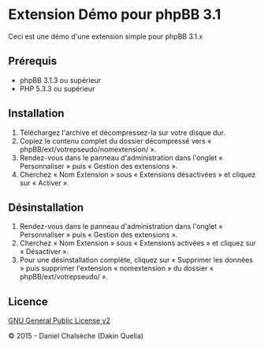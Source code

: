 # Extension Démo pour phpBB 3.1

Ceci est une démo d'une extension simple pour phpBB 3.1.x

## Prérequis
* phpBB 3.1.3 ou supérieur
* PHP 5.3.3 ou supérieur

## Installation
1. Téléchargez l'archive et décompressez-la sur votre disque dur.
2. Copiez le contenu complet du dossier décompressé vers « phpBB/ext/votrepseudo/nomextension/ ».
3. Rendez-vous dans le panneau d'administration dans l'onglet « Personnaliser » puis « Gestion des extensions ».
4. Cherchez « Nom Extension » sous « Extensions désactivées » et cliquez sur « Activer ».

## Désinstallation
1. Rendez-vous dans le panneau d'administration dans l'onglet « Personnaliser » puis « Gestion des extensions ».
2. Cherchez « Nom Extension » sous « Extensions activées » et cliquez sur « Désactiver ».
3. Pour une désinstallation complète, cliquez sur « Supprimer les données » puis supprimer l'extension « nomextension » du dossier « phpBB/ext/votrepseudo/ ».

## Licence
[GNU General Public License v2](http://opensource.org/licenses/GPL-2.0)

© 2015 - Daniel Chalsèche (Dakin Quelia)
